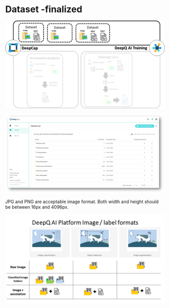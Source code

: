 # Dataset -finalized

![](../.gitbook/assets/image%20%28145%29.png)



![Dataset overview](../.gitbook/assets/image%20%28140%29.png)

JPG and PNG are acceptable image format. Both width and height should be between 16px and 4096px.

![](../.gitbook/assets/cat.jpg)

